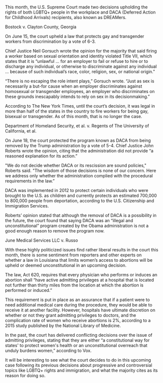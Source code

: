 



This month, the U.S. Supreme Court made two decisions upholding the rights of both LGBTQ+ people in the workplace and DACA (Deferred Action for Childhood Arrivals) recipients, also known as DREAMers.

Bostock v. Clayton County, Georgia

On June 15, the court upheld a law that protects gay and transgender workers from discrimination by a vote of 6-3.

Chief Justice Neil Gorsuch wrote the opinion for the majority that said firing a worker based on sexual orientation and identity violated Title VII, which states that it is “unlawful ... for an employer to fail or refuse to hire or to discharge any individual, or otherwise to discriminate against any individual ... because of such individual’s race, color, religion, sex, or national origin.”

“There is no escaping the role intent plays,” Gorsuch wrote. “Just as sex is necessarily a but-for cause when an employer discriminates against homosexual or transgender employees, an employer who discriminates on these grounds inescapably intends to rely on sex in its decisionmaking.”

According to The New York Times, until the court’s decision, it was legal in more than half of the states in the country to fire workers for being gay, bisexual or transgender. As of this month, that is no longer the case.

Department of Homeland Security, et al. v. Regents of The University of California, et al.

On June 18, the court protected the program known as DACA from being removed by the Trump administration by a vote of 5-4. Chief Justice John Roberts wrote the opinion, citing that the administration did not provide “a reasoned explanation for its action.”

"We do not decide whether DACA or its rescission are sound policies," Roberts said. "The wisdom of those decisions is none of our concern. Here we address only whether the administration complied with the procedural requirements in the law.”

DACA was implemented in 2012 to protect certain individuals who were brought to the U.S. as children and currently protects an estimated 700,000 to 800,000 people from deportation, according to the U.S. Citizenship and Immigration Services. 

Roberts’ opinion stated that although the removal of DACA is a possibility in the future, the court found that saying DACA was an “illegal and unconstitutional” program created by the Obama administration is not a good enough reason to remove the program now.

June Medical Services LLC v. Russo

With these highly politicized issues find rather liberal results in the court this month, there is some sentiment from reporters and other experts on whether a law in Louisiana that limits women’s access to abortions will be upheld or deemed unconstitutional in an upcoming decision.  

The law, Act 620, requires that every physician who performs or induces an abortion shall “have active admitting privileges at a hospital that is located not further than thirty miles from the location at which the abortion is performed or induced.”

This requirement is put in place as an assurance that if a patient were to need additional medical care during the procedure, they would be able to receive it at another facility. However, hospitals have ultimate discretion on whether or not they grant admitting privileges to doctors, and the complication rate of women who receive abortions is 2%, according to a 2015 study published by the National Library of Medicine. 

In the past, the court has delivered conflicting decisions over the issue of admitting privileges, stating that they are either “a constitutional way for states' to protect women's health or an unconstitutional overreach that unduly burdens women,” according to Vox.

It will be interesting to see what the court decides to do in this upcoming case following its previous decisions about progressive and controversial topics like LGBTQ+ rights and immigration, and what the majority cites as its reason for doing so.
